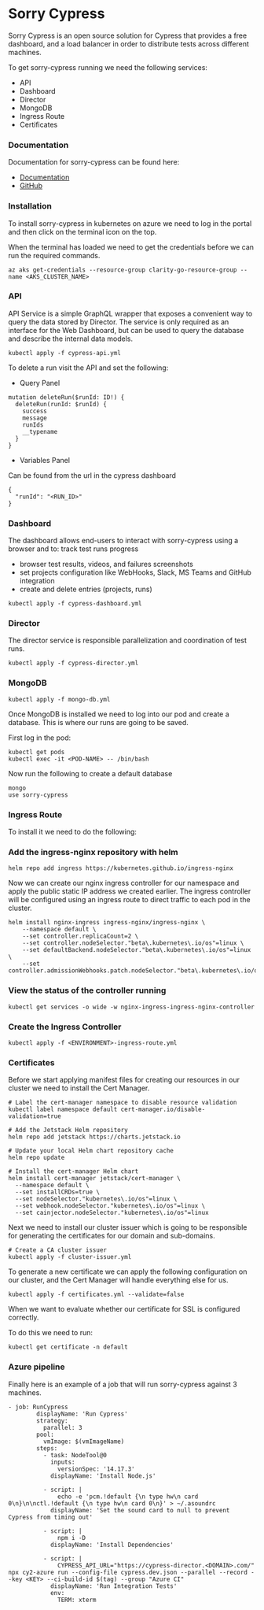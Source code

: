 # Sorry Cypress

Sorry Cypress is an open source solution for Cypress that provides
a free dashboard, and a load balancer in order to distribute tests
across different machines.

To get sorry-cypress running we need the following services:

- API
- Dashboard
- Director
- MongoDB
- Ingress Route
- Certificates

### Documentation

Documentation for sorry-cypress can be found here:

- [Documentation](https://docs.sorry-cypress.dev/)
- [GitHub](https://github.com/sorry-cypress/sorry-cypress)

### Installation

To install sorry-cypress in kubernetes on azure we need to log in the portal
and then click on the terminal icon on the top.

When the terminal has loaded we need to get the credentials before we can run the
required commands.

```
az aks get-credentials --resource-group clarity-go-resource-group --name <AKS_CLUSTER_NAME>
```

### API

API Service is a simple GraphQL wrapper that exposes a convenient way to query the data stored by Director.
The service is only required as an interface for the Web Dashboard, but can be used to query the database 
and describe the internal data models.

```
kubectl apply -f cypress-api.yml
```

To delete a run visit the API and set the following:

- Query Panel
```
mutation deleteRun($runId: ID!) {
  deleteRun(runId: $runId) {
    success
    message
    runIds
    __typename
  }
}
```

- Variables Panel

Can be found from the url in the cypress dashboard
```
{
  "runId": "<RUN_ID>"
}
```

### Dashboard

The dashboard allows end-users to interact with sorry-cypress using a browser and to:
track test runs progress

- browser test results, videos, and failures screenshots
- set projects configuration like WebHooks, Slack, MS Teams and GitHub integration
- create and delete entries (projects, runs)

```
kubectl apply -f cypress-dashboard.yml
```

### Director

The director service is responsible parallelization and coordination of test runs.

```
kubectl apply -f cypress-director.yml
```

### MongoDB

```
kubectl apply -f mongo-db.yml
```

Once MongoDB is installed we need to log into our pod and create a database.
This is where our runs are going to be saved.

First log in the pod:

```
kubectl get pods
kubectl exec -it <POD-NAME> -- /bin/bash 
```

Now run the following to create a default database

```
mongo
use sorry-cypress
```

### Ingress Route

To install it we need to do the following:

### Add the ingress-nginx repository with helm

```
helm repo add ingress https://kubernetes.github.io/ingress-nginx
```

Now we can create our nginx ingress controller for our namespace and apply
the public static IP address we created earlier. The ingress controller will be
configured using an ingress route to direct traffic to each pod in the cluster.

```
helm install nginx-ingress ingress-nginx/ingress-nginx \
    --namespace default \
    --set controller.replicaCount=2 \
    --set controller.nodeSelector."beta\.kubernetes\.io/os"=linux \
    --set defaultBackend.nodeSelector."beta\.kubernetes\.io/os"=linux \
    --set controller.admissionWebhooks.patch.nodeSelector."beta\.kubernetes\.io/os"=linux
```

### View the status of the controller running

```
kubectl get services -o wide -w nginx-ingress-ingress-nginx-controller
```

### Create the Ingress Controller

```
kubectl apply -f <ENVIRONMENT>-ingress-route.yml
```

### Certificates

Before we start applying manifest files for creating our resources 
in our cluster we need to install the Cert Manager.

```
# Label the cert-manager namespace to disable resource validation
kubectl label namespace default cert-manager.io/disable-validation=true

# Add the Jetstack Helm repository
helm repo add jetstack https://charts.jetstack.io

# Update your local Helm chart repository cache
helm repo update

# Install the cert-manager Helm chart
helm install cert-manager jetstack/cert-manager \
  --namespace default \
  --set installCRDs=true \
  --set nodeSelector."kubernetes\.io/os"=linux \
  --set webhook.nodeSelector."kubernetes\.io/os"=linux \
  --set cainjector.nodeSelector."kubernetes\.io/os"=linux
```

Next we need to install our cluster issuer which is going to be
responsible for generating the certificates for our domain and
sub-domains.

```
# Create a CA cluster issuer
kubectl apply -f cluster-issuer.yml
```

To generate a new certificate we can apply the following
configuration on our cluster, and the Cert Manager will 
handle everything else for us.

```
kubectl apply -f certificates.yml --validate=false
```

When we want to evaluate whether our certificate for SSL 
is configured correctly.

To do this we need to run:

```
kubectl get certificate -n default
```

### Azure pipeline

Finally here is an example of a job that will run sorry-cypress against 3 machines.

```
- job: RunCypress
        displayName: 'Run Cypress'
        strategy:
          parallel: 3
        pool:
          vmImage: $(vmImageName)
        steps:
          - task: NodeTool@0
            inputs:
              versionSpec: '14.17.3'
            displayName: 'Install Node.js'

          - script: |
              echo -e 'pcm.!default {\n type hw\n card 0\n}\n\nctl.!default {\n type hw\n card 0\n}' > ~/.asoundrc
            displayName: 'Set the sound card to null to prevent Cypress from timing out'

          - script: |
              npm i -D
            displayName: 'Install Dependencies'

          - script: |
              CYPRESS_API_URL="https://cypress-director.<DOMAIN>.com/" npx cy2-azure run --config-file cypress.dev.json --parallel --record --key <KEY> --ci-build-id $(tag) --group "Azure CI"
            displayName: 'Run Integration Tests'
            env:
              TERM: xterm
```
